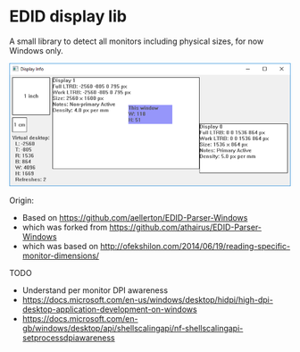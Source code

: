 # EDID display lib

A small library to detect all monitors including physical sizes,
for now Windows only.

![screenshot](./screenshot.png)

Origin:

- Based on https://github.com/aellerton/EDID-Parser-Windows
- which was forked from https://github.com/athairus/EDID-Parser-Windows
- which was based on http://ofekshilon.com/2014/06/19/reading-specific-monitor-dimensions/

TODO

- Understand per monitor DPI awareness
- https://docs.microsoft.com/en-us/windows/desktop/hidpi/high-dpi-desktop-application-development-on-windows
- https://docs.microsoft.com/en-gb/windows/desktop/api/shellscalingapi/nf-shellscalingapi-setprocessdpiawareness

